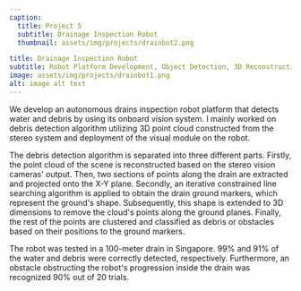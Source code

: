 ```yaml
---
caption:
  title: Project 5
  subtitle: Drainage Inspection Robot
  thumbnail: assets/img/projects/drainbot2.png

title: Drainage Inspection Robot
subtitle: Robot Platform Development, Object Detection, 3D Reconstruction
image: assets/img/projects/drainbot1.png
alt: image alt text
---
```

We develop an autonomous drains inspection robot platform that detects water and debris by using its onboard vision system. I mainly worked on debris detection algorithm utilizing 3D point cloud constructed from the stereo system and deployment of the visual module on the robot. <br>

The debris detection algorithm is separated into three different parts. Firstly, the point cloud of the scene is reconstructed based on the stereo vision cameras' output. Then, two sections of points along the drain are extracted and projected onto the X-Y plane. Secondly, an iterative constrained line searching algorithm is applied to obtain the drain ground markers, which represent the ground's shape. Subsequently, this shape is extended to 3D dimensions to remove the cloud's points along the ground planes. Finally, the rest of the points are clustered and classified as debris or obstacles based on their positions to the ground markers. <br>

The robot was tested in a 100-meter drain in Singapore. 99% and 91% of the water and debris were correctly detected, respectively. Furthermore, an obstacle obstructing the robot's progression inside the drain was recognized 90% out of 20 trials. 

<!-- {:.list-inline}
- Date: January 2017
- Client: Explore
- Category: Graphic Design -->